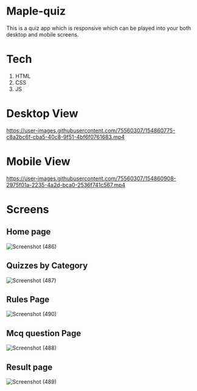 # Maple-quiz
This is a quiz app which is responsive which can be played into your both desktop and mobile screens.
# Tech 
1. HTML
2. CSS
3. JS

# Desktop View


https://user-images.githubusercontent.com/75560307/154860775-c8a2bc6f-cba5-40c8-9f51-4bf6f0761683.mp4

# Mobile View



https://user-images.githubusercontent.com/75560307/154860908-2975f01a-2235-4a2d-bca0-2536f741c567.mp4

# Screens
## Home page
![Screenshot (486)](https://user-images.githubusercontent.com/75560307/154861043-6b75d84d-214f-429d-ae69-9ee971aa382a.png)

## Quizzes by Category
 
![Screenshot (487)](https://user-images.githubusercontent.com/75560307/154861061-6bf1e647-b12f-49f2-b0d9-6509c663f0d2.png)


## Rules Page
![Screenshot (490)](https://user-images.githubusercontent.com/75560307/154861072-ba4a4b30-01ba-4939-aa39-6a801295938a.png)

## Mcq question Page
![Screenshot (488)](https://user-images.githubusercontent.com/75560307/154861079-8f38d53c-d182-4802-9fd3-b1bb90c45494.png)

## Result page
![Screenshot (489)](https://user-images.githubusercontent.com/75560307/154861090-c97251c8-78ec-4ba5-b297-b93c1ea41f6c.png)
